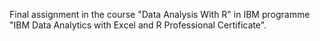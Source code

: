 Final assignment in the course "Data Analysis With R" in IBM programme "IBM Data Analytics with Excel and R Professional Certificate".
